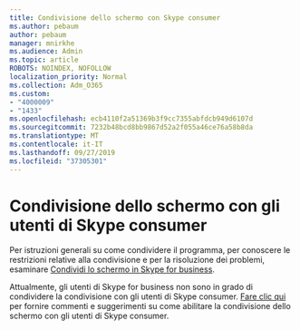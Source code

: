 ```yaml
---
title: Condivisione dello schermo con Skype consumer
ms.author: pebaum
author: pebaum
manager: mnirkhe
ms.audience: Admin
ms.topic: article
ROBOTS: NOINDEX, NOFOLLOW
localization_priority: Normal
ms.collection: Adm_O365
ms.custom:
- "4000009"
- "1433"
ms.openlocfilehash: ecb4110f2a51369b3f9cc7355abfdcb949d6107d
ms.sourcegitcommit: 7232b48bcd8bb9867d52a2f055a46ce76a58b8da
ms.translationtype: MT
ms.contentlocale: it-IT
ms.lasthandoff: 09/27/2019
ms.locfileid: "37305301"
---
```

# <a name="screen-sharing-with-skype-consumer-users"></a>Condivisione dello schermo con gli utenti di Skype consumer

Per istruzioni generali su come condividere il programma, per conoscere le restrizioni relative alla condivisione e per la risoluzione dei problemi, esaminare [Condividi lo schermo in Skype for business](https://support.office.com/article/Share-your-screen-in-Skype-for-Business-2d436dc9-d092-4ef1-83f1-dd9f7a7cd3fc).  

Attualmente, gli utenti di Skype for business non sono in grado di condividere la condivisione con gli utenti di Skype consumer. [Fare clic qui](https://www.skypefeedback.com/forums/299913-generally-available/suggestions/12335259-enable-screen-sharing-to-consumer-skype-users) per fornire commenti e suggerimenti su come abilitare la condivisione dello schermo con gli utenti di Skype consumer. 